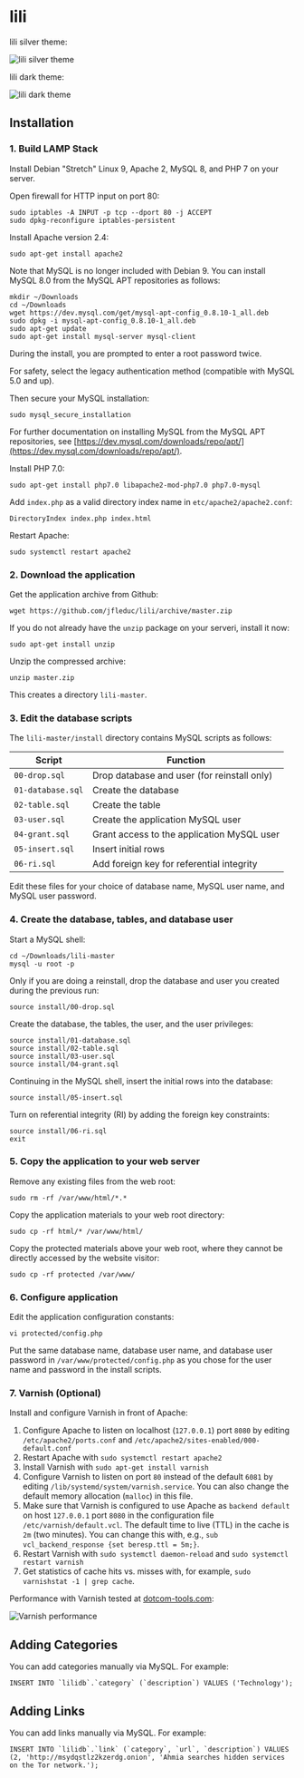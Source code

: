 # lili

lili silver theme:

![lili silver theme](lili-screenshot-1.png?raw=true "lili silver theme")

lili dark theme:

![lili dark theme](lili-screenshot-2.png?raw=true "lili dark theme")

## Installation

### 1. Build LAMP Stack

Install Debian "Stretch" Linux 9, Apache 2, MySQL 8, and PHP 7 on your server.

Open firewall for HTTP input on port 80:

```
sudo iptables -A INPUT -p tcp --dport 80 -j ACCEPT
sudo dpkg-reconfigure iptables-persistent
```

Install Apache version 2.4:

```
sudo apt-get install apache2
```

Note that MySQL is no longer included with Debian 9. You can install MySQL 8.0 from the MySQL APT repositories as follows:

```
mkdir ~/Downloads
cd ~/Downloads
wget https://dev.mysql.com/get/mysql-apt-config_0.8.10-1_all.deb
sudo dpkg -i mysql-apt-config_0.8.10-1_all.deb
sudo apt-get update
sudo apt-get install mysql-server mysql-client
```

During the install, you are prompted to enter a root password twice.

For safety, select the legacy authentication method (compatible with MySQL 5.0 and up).

Then secure your MySQL installation:

```
sudo mysql_secure_installation
```

For further documentation on installing MySQL from the MySQL APT repositories, see
[https://dev.mysql.com/downloads/repo/apt/](https://dev.mysql.com/downloads/repo/apt/).

Install PHP 7.0:

```
sudo apt-get install php7.0 libapache2-mod-php7.0 php7.0-mysql
```

Add `index.php` as a valid directory index name in `etc/apache2/apache2.conf`:

```
DirectoryIndex index.php index.html
```
 
Restart Apache:

```
sudo systemctl restart apache2
```

### 2. Download the application

Get the application archive from Github:

```
wget https://github.com/jfleduc/lili/archive/master.zip
```

If you do not already have the `unzip` package on your serveri, install it now:

```
sudo apt-get install unzip
```

Unzip the compressed archive:

```
unzip master.zip
```

This creates a directory `lili-master`.

### 3. Edit the database scripts

The `lili-master/install` directory contains MySQL scripts as follows:

|Script            |Function                                     |
|------------------|---------------------------------------------|
|`00-drop.sql`     |Drop database and user (for reinstall only)  |
|`01-database.sql` |Create the database                          |
|`02-table.sql`    |Create the table                             |
|`03-user.sql`     |Create the application MySQL user            |
|`04-grant.sql`    |Grant access to the application MySQL user   |
|`05-insert.sql`   |Insert initial rows                          |
|`06-ri.sql`       |Add foreign key for referential integrity    |

Edit these files for your choice of database name, MySQL user name, and
MySQL user password.

### 4. Create the database, tables, and database user

Start a MySQL shell:

```
cd ~/Downloads/lili-master
mysql -u root -p
```

Only if you are doing a reinstall, drop the database and user you created during the previous run:

```
source install/00-drop.sql
```

Create the database, the tables, the user, and the user privileges:

```
source install/01-database.sql
source install/02-table.sql
source install/03-user.sql
source install/04-grant.sql
```

Continuing in the MySQL shell, insert the initial rows into the database:

```
source install/05-insert.sql
```

Turn on referential integrity (RI) by adding the foreign key constraints:

```
source install/06-ri.sql 
exit
```

### 5. Copy the application to your web server

Remove any existing files from the web root:

```
sudo rm -rf /var/www/html/*.*
```

Copy the application materials to your web root directory:

```
sudo cp -rf html/* /var/www/html/
```

Copy the protected materials above your web root, where they cannot be directly accessed by the website visitor:

```
sudo cp -rf protected /var/www/
```

### 6. Configure application

Edit the application configuration constants:

```
vi protected/config.php
```

Put the same database name, database user name, and database user password in `/var/www/protected/config.php` as you chose for the user name and password in the install scripts.

### 7. Varnish (Optional)

Install and configure Varnish in front of Apache:

1. Configure Apache to listen on localhost (`127.0.0.1`) port `8080` by editing `/etc/apache2/ports.conf` and `/etc/apache2/sites-enabled/000-default.conf`
2. Restart Apache with `sudo systemctl restart apache2`
3. Install Varnish with `sudo apt-get install varnish`
4. Configure Varnish to listen on port `80` instead of the default `6081` by editing `/lib/systemd/system/varnish.service`. You can also change the default memory allocation (`malloc`) in this file.
5. Make sure that Varnish is configured to use Apache as `backend default` on host `127.0.0.1` port `8080` in the configuration file `/etc/varnish/default.vcl`. The default time to live (TTL) in the cache is `2m` (two minutes). You can change this with, e.g., `sub vcl_backend_response {set beresp.ttl = 5m;}`.
6. Restart Varnish with `sudo systemctl daemon-reload` and `sudo systemctl restart varnish`
7. Get statistics of cache hits vs. misses with, for example, `sudo varnishstat -1 | grep cache`.

Performance with Varnish tested at [dotcom-tools.com](https://www.dotcom-tools.com/website-speed-test.aspx):

![Varnish performance](lili-screenshot-3.png?raw=true "Varnish performance")

## Adding Categories

You can add categories manually via MySQL. For example:

```
INSERT INTO `lilidb`.`category` (`description`) VALUES ('Technology');
```


## Adding Links

You can add links manually via MySQL. For example:

```
INSERT INTO `lilidb`.`link` (`category`, `url`, `description`) VALUES (2, 'http://msydqstlz2kzerdg.onion', 'Ahmia searches hidden services on the Tor network.');
```
